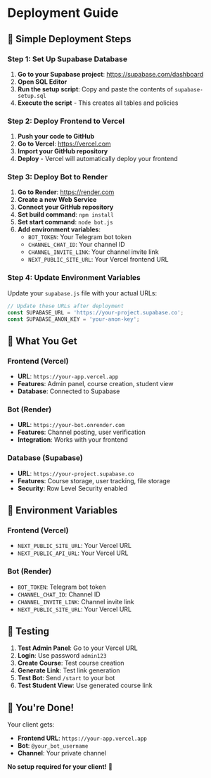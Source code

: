 # Deployment Guide

## 🚀 Simple Deployment Steps

### Step 1: Set Up Supabase Database

1. **Go to your Supabase project**: https://supabase.com/dashboard
2. **Open SQL Editor**
3. **Run the setup script**: Copy and paste the contents of `supabase-setup.sql`
4. **Execute the script** - This creates all tables and policies

### Step 2: Deploy Frontend to Vercel

1. **Push your code to GitHub**
2. **Go to Vercel**: https://vercel.com
3. **Import your GitHub repository**
4. **Deploy** - Vercel will automatically deploy your frontend

### Step 3: Deploy Bot to Render

1. **Go to Render**: https://render.com
2. **Create a new Web Service**
3. **Connect your GitHub repository**
4. **Set build command**: `npm install`
5. **Set start command**: `node bot.js`
6. **Add environment variables**:
   - `BOT_TOKEN`: Your Telegram bot token
   - `CHANNEL_CHAT_ID`: Your channel ID
   - `CHANNEL_INVITE_LINK`: Your channel invite link
   - `NEXT_PUBLIC_SITE_URL`: Your Vercel frontend URL

### Step 4: Update Environment Variables

Update your `supabase.js` file with your actual URLs:

```javascript
// Update these URLs after deployment
const SUPABASE_URL = 'https://your-project.supabase.co';
const SUPABASE_ANON_KEY = 'your-anon-key';
```

## 🎯 What You Get

### Frontend (Vercel)
- **URL**: `https://your-app.vercel.app`
- **Features**: Admin panel, course creation, student view
- **Database**: Connected to Supabase

### Bot (Render)
- **URL**: `https://your-bot.onrender.com`
- **Features**: Channel posting, user verification
- **Integration**: Works with your frontend

### Database (Supabase)
- **URL**: `https://your-project.supabase.co`
- **Features**: Course storage, user tracking, file storage
- **Security**: Row Level Security enabled

## 🔧 Environment Variables

### Frontend (Vercel)
- `NEXT_PUBLIC_SITE_URL`: Your Vercel URL
- `NEXT_PUBLIC_API_URL`: Your Vercel URL

### Bot (Render)
- `BOT_TOKEN`: Telegram bot token
- `CHANNEL_CHAT_ID`: Channel ID
- `CHANNEL_INVITE_LINK`: Channel invite link
- `NEXT_PUBLIC_SITE_URL`: Your Vercel URL

## 📱 Testing

1. **Test Admin Panel**: Go to your Vercel URL
2. **Login**: Use password `admin123`
3. **Create Course**: Test course creation
4. **Generate Link**: Test link generation
5. **Test Bot**: Send `/start` to your bot
6. **Test Student View**: Use generated course link

## 🎉 You're Done!

Your client gets:
- **Frontend URL**: `https://your-app.vercel.app`
- **Bot**: `@your_bot_username`
- **Channel**: Your private channel

**No setup required for your client!** 🚀
